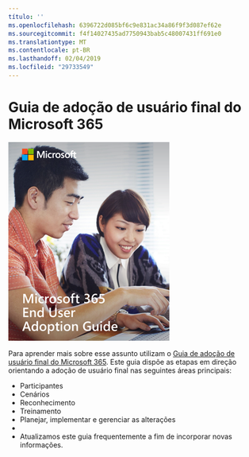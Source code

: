 ```yaml
---
título: ''
ms.openlocfilehash: 6396722d085bf6c9e831ac34a86f9f3d087ef62e
ms.sourcegitcommit: f4f14027435ad7750943bab5c48007431ff691e0
ms.translationtype: MT
ms.contentlocale: pt-BR
ms.lasthandoff: 02/04/2019
ms.locfileid: "29733549"
---
```

# <a name="microsoft-365-end-user-adoption-guide"></a>Guia de adoção de usuário final do Microsoft 365

![Guia de adoção de Microsoft 365](media/m365euguide.png)

Para aprender mais sobre esse assunto utilizam o [Guia de adoção de usuário final do Microsoft 365](https://aka.ms/adoptionguide). Este guia dispõe as etapas em direção orientando a adoção de usuário final nas seguintes áreas principais:

- Participantes
- Cenários
- Reconhecimento
- Treinamento 
- Planejar, implementar e gerenciar as alterações
- 
- Atualizamos este guia frequentemente a fim de incorporar novas informações.